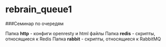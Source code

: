 # rebrain_queue1

###Семинар по очередям

Папка **http** - конфиги openresty и html файлы
Папка **redis** - скрипты, относящиеся к Redis
Папка **rabbit** - скрипты, относящиеся к RabbitMQ

